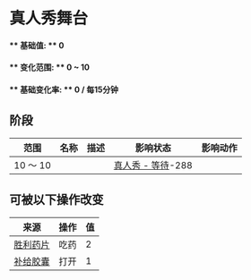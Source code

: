 # 真人秀舞台  
#### ** 基础值: ** 0   
#### ** 变化范围: ** 0 ~ 10  
#### ** 基础变化率: ** 0 / 每15分钟  
## 阶段  
范围  |  名称  |  描述  |  影响状态  |  影响动作  
----  |  ----  |  ----  |  ----  |  ----  
10 ～ 10  |    |    |  [真人秀 - 等待](TV_CounterWait.md)-288  |    
## 可被以下操作改变  
来源  |  操作  |  值  
----  |  ----  |  ----  
[胜利药片](VictoryPillsTV.md)  |  吃药  |  2  
[补给胶囊](TV_SupplyCapsule.md)  |  打开  |  1  
